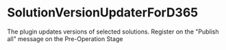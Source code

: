 # SolutionVersionUpdaterForD365
 The plugin updates versions of selected solutions. Register on the "Publish all" message on the Pre-Operation Stage
